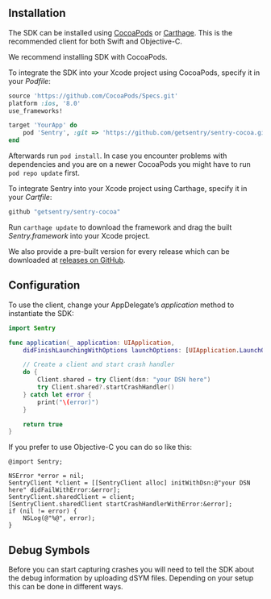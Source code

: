 ## Installation

The SDK can be installed using [CocoaPods](http://cocoapods.org) or [Carthage](https://github.com/Carthage/Carthage). This is the recommended client for both Swift and Objective-C.

We recommend installing SDK with CocoaPods.

To integrate the SDK into your Xcode project using CocoaPods, specify it in your _Podfile_:

```ruby
source 'https://github.com/CocoaPods/Specs.git'
platform :ios, '8.0'
use_frameworks!

target 'YourApp' do
    pod 'Sentry', :git => 'https://github.com/getsentry/sentry-cocoa.git'
end
```

Afterwards run `pod install`. In case you encounter problems with dependencies and you are on a newer CocoaPods you might have to run `pod repo update` first.

To integrate Sentry into your Xcode project using Carthage, specify it in your _Cartfile_:

```ruby
github "getsentry/sentry-cocoa"
```

Run `carthage update` to download the framework and drag the built _Sentry.framework_ into your Xcode project.

We also provide a pre-built version for every release which can be downloaded at [releases on GitHub](https://github.com/getsentry/sentry-cocoa/releases).

## Configuration

To use the client, change your AppDelegate’s _application_ method to instantiate the SDK:

```swift
import Sentry

func application(_ application: UIApplication,
    didFinishLaunchingWithOptions launchOptions: [UIApplication.LaunchOptionsKey: Any]?) -> Bool {

    // Create a client and start crash handler
    do {
        Client.shared = try Client(dsn: "your DSN here")
        try Client.shared?.startCrashHandler()
    } catch let error {
        print("\(error)")
    }

    return true
}
```

If you prefer to use Objective-C you can do so like this:

```objc
@import Sentry;

NSError *error = nil;
SentryClient *client = [[SentryClient alloc] initWithDsn:@"your DSN here" didFailWithError:&error];
SentryClient.sharedClient = client;
[SentryClient.sharedClient startCrashHandlerWithError:&error];
if (nil != error) {
    NSLog(@"%@", error);
}
```

## Debug Symbols

Before you can start capturing crashes you will need to tell the SDK about the debug information by uploading dSYM files. Depending on your setup this can be done in different ways.

<!--
- [With Bitcode]({%- link _documentation/clients/cocoa/dsym.md -%}#dsym-with-bitcode)
- [Without Bitcode]({%- link _documentation/clients/cocoa/dsym.md -%}#dsym-without-bitcode)
-->
